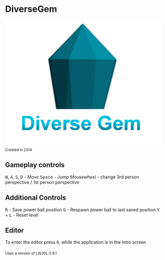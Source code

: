 # DiverseGem

![Alt text](assets/pictures/DiverseGemLogo2.PNG)
<sub>Created in 2014</sub>

## Gameplay controls

<kbd>W</kbd>, <kbd>A</kbd>, <kbd>S</kbd>, <kbd>D</kbd> - Move
<kbd>Space</kbd> - Jump
_Mousewheel_ - change 3rd person perspective / 1st person perspective

## Additional Controls

<kbd>R</kbd> - Save power ball position
<kbd>G</kbd> - Respawn power ball to last saved position
<kbd>Y</kbd> + <kbd>L</kbd> - Reset level

## Editor

To enter the editor press <kbd>0</kbd>, while the application is in the intro screen

<sub> Uses a version of LWJGL-2.9.1 </sub>
